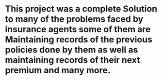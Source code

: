 # This project was a complete Solution to many of the problems faced by insurance agents some of them are Maintaining records of the previous policies done by them as well as maintaining records of their next premium and many more.
